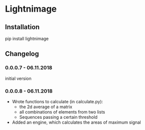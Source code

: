 # Lightnimage

## Installation

pip install lightnimage

## Changelog

### 0.0.0.7 - 06.11.2018

initial version

### 0.0.0.8 - 06.11.2018

- Wrote functions to calculate (in calculate.py):
    - the 2d average of a matrix
    - all combinations of elements from two lists
    - Sequences passing a certain threshold
- Added an engine, which calculates the areas of maximum signal